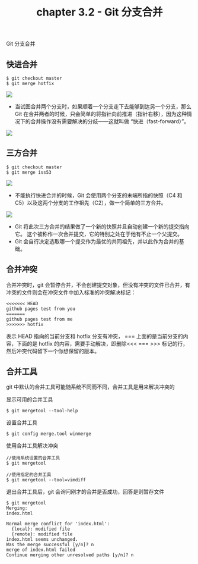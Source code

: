 ﻿---
title: chapter 3.2 - Git 分支合并
categories:
  - Git
  - Book-ProGit
tags:
  - Git
  - Git-Branch
---

Git 分支合并

<!--more-->

## 快进合并

```
$ git checkout master
$ git merge hotfix
```

![](https://git-scm.com/book/en/v2/images/basic-branching-4.png)

* 当试图合并两个分支时，如果顺着一个分支走下去能够到达另一个分支，那么 Git 在合并两者的时候，只会简单的将指针向前推进（指针右移），因为这种情况下的合并操作没有需要解决的分歧——这就叫做 “快进（fast-forward）”。

![](https://git-scm.com/book/en/v2/images/basic-branching-5.png)

## 三方合并

```
$ git checkout master
$ git merge iss53
```

![](https://git-scm.com/book/en/v2/images/basic-merging-1.png)

* 不能执行快进合并的时候，Git 会使用两个分支的末端所指的快照（C4 和 C5）以及这两个分支的工作祖先（C2），做一个简单的三方合并。

![](https://git-scm.com/book/en/v2/images/basic-merging-2.png)

* Git 将此次三方合并的结果做了一个新的快照并且自动创建一个新的提交指向它。 这个被称作一次合并提交，它的特别之处在于他有不止一个父提交。
* Git 会自行决定选取哪一个提交作为最优的共同祖先，并以此作为合并的基础。

## 合并冲突

合并冲突时，git 会暂停合并，不会创建提交对象，但没有冲突的文件已合并，有冲突的文件则会在冲突文件中加入标准的冲突解决标记：
```
<<<<<<< HEAD
github pages test from you
=======
github pages test from me
>>>>>>> hotfix
```
表示 HEAD 指向的当前分支和 hotfix 分支有冲突，
=== 上面的是当前分支的内容，下面的是 hotfix 的内容，需要手动解决，即删除<<< === >>> 标记的行，然后冲突代码留下一个你想保留的版本。

## 合并工具

git 中默认的合并工具可能随系统不同而不同，合并工具是用来解决冲突的

显示可用的合并工具
```
$ git mergetool --tool-help
```

设置合并工具
```
$ git config merge.tool winmerge
```

使用合并工具解决冲突
```
//使用系统设置的合并工具 
$ git mergetool

//使用指定的合并工具
$ git mergetool --tool=vimdiff
```

退出合并工具后，git 会询问刚才的合并是否成功，回答是则暂存文件
```
$ git mergetool
Merging:
index.html

Normal merge conflict for 'index.html':
  {local}: modified file
  {remote}: modified file
index.html seems unchanged.
Was the merge successful [y/n]? n
merge of index.html failed
Continue merging other unresolved paths [y/n]? n
```





